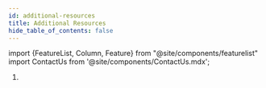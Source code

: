 ```yaml
---
id: additional-resources
title: Additional Resources
hide_table_of_contents: false
---
```


import {FeatureList, Column, Feature} from "@site/components/featurelist"
import ContactUs from '@site/components/ContactUs.mdx';

1. 